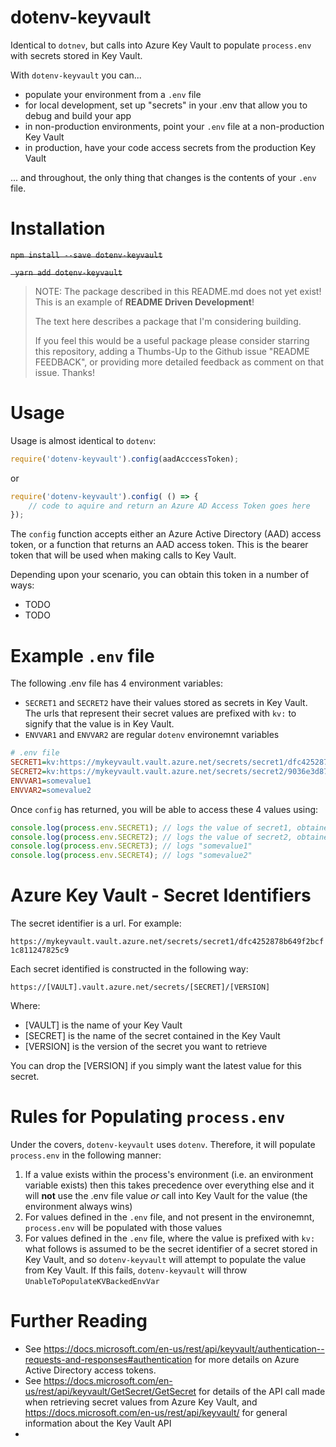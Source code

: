 # dotenv-keyvault

Identical to `dotnev`, but calls into Azure Key Vault to populate `process.env` with secrets stored in Key Vault.

With `dotenv-keyvault` you can...

- populate your environment from a `.env` file
- for local development, set up "secrets" in your .env that allow you to debug and build your app
- in non-production environments, point your `.env` file at a non-production Key Vault
- in production, have your code access secrets from the production Key Vault

... and throughout, the only thing that changes is the contents of your `.env` file.

# Installation

~~`npm install --save dotenv-keyvault`~~

~~` yarn add dotenv-keyvault`~~

> NOTE: The package described in this README.md does not yet exist! This is an example of **README Driven Development**! 
>
> The text here describes a package that I'm considering building. 
>
> If you feel this would be a useful package please consider starring this repository, adding a Thumbs-Up to the Github issue "README FEEDBACK", or providing more detailed feedback as comment on that issue. Thanks!

# Usage

Usage is almost identical to `dotenv`:

``` javascript
require('dotenv-keyvault').config(aadAcccessToken);
```

or 

``` javascript
require('dotenv-keyvault').config( () => {
    // code to aquire and return an Azure AD Access Token goes here
});
```

The `config` function accepts either an Azure Active Directory (AAD) access token, or a function that returns an AAD access token. This is the bearer token that will be used when making calls to Key Vault. 

Depending upon your scenario, you can obtain this token in a number of ways:

* TODO
* TODO

# Example `.env` file

The following .env file has 4 environment variables:

- `SECRET1` and `SECRET2` have their values stored as secrets in Key Vault. The urls that represent their secret values are prefixed with `kv:` to signify that the value is in Key Vault.
- `ENVVAR1` and `ENVVAR2` are regular `dotenv` environemnt variables

```ini
# .env file
SECRET1=kv:https://mykeyvault.vault.azure.net/secrets/secret1/dfc4252878b649f2bcf1c811247825c9
SECRET2=kv:https://mykeyvault.vault.azure.net/secrets/secret2/9036e3d87f924977a3bbaf4f7b310c4b
ENVVAR1=somevalue1
ENVVAR2=somevalue2
```
Once `config` has returned, you will be able to access these 4 values using:

``` javascript
console.log(process.env.SECRET1); // logs the value of secret1, obtained from Azure Key Vault
console.log(process.env.SECRET2); // logs the value of secret2, obtained from Azure Key Vault
console.log(process.env.SECRET3); // logs "somevalue1"
console.log(process.env.SECRET4); // logs "somevalue2"
```

# Azure Key Vault - Secret Identifiers

The secret identifier is a url. For example:

`https://mykeyvault.vault.azure.net/secrets/secret1/dfc4252878b649f2bcf1c811247825c9`

Each secret identified is constructed in the following way:

`https://[VAULT].vault.azure.net/secrets/[SECRET]/[VERSION]`

Where:

* [VAULT] is the name of your Key Vault
* [SECRET] is the name of the secret contained in the Key Vault
* [VERSION] is the version of the secret you want to retrieve

You can drop the [VERSION] if you simply want the latest value for this secret.

# Rules for Populating `process.env`

Under the covers, `dotenv-keyvault` uses `dotenv`. Therefore, it will populate `process.env` in the following manner:

1. If a value exists within the process's environment (i.e. an environment variable exists) then this takes precedence over everything else and it will **not** use the .env file value *or* call into Key Vault for the value (the environment always wins)
2. For values defined in the `.env` file, and not present in the environemnt, `process.env` will be populated with those values
3. For values defined in the `.env` file, where the value is prefixed with `kv:` what follows is assumed to be the secret identifier of a secret stored in Key Vault, and so `dotenv-keyvault` will attempt to populate the value from Key Vault. If this fails, `dotenv-keyvault` will throw `UnableToPopulateKVBackedEnvVar`

# Further Reading

- See <https://docs.microsoft.com/en-us/rest/api/keyvault/authentication--requests-and-responses#authentication> for more details on Azure Active Directory access tokens.
- See <https://docs.microsoft.com/en-us/rest/api/keyvault/GetSecret/GetSecret> for details of the API call made when retrieving secret values from Azure Key Vault, and <https://docs.microsoft.com/en-us/rest/api/keyvault/> for general information about the Key Vault API
- 